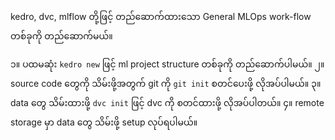 kedro, dvc, mlflow တို့ဖြင့် တည်ဆောက်ထားသော General MLOps work-flow  တစ်ခုကို တည်ဆောက်မယ်။

၁။ ပထမဆုံး `kedro new`  ဖြင့် ml project structure တစ်ခုကို တည်ဆောက်ပါမယ်။
၂။ source code တွေကို သိမ်းဖို့အတွက် git ကို `git init` စတင်ပေးဖို့ လိုအပ်ပါမယ်။
၃။ data တွေ သိမ်းထားဖို့ `dvc init` ဖြင့် dvc ကို စတင်ထားဖို့ လိုအပ်ပါတယ်။
၄။ remote storage မှာ data တွေ သိမ်းဖို့ setup လုပ်ရပါမယ်။

